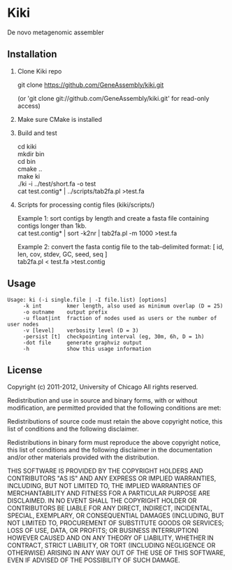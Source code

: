 Kiki
====

De novo metagenomic assembler


Installation
------------

1. Clone Kiki repo

    git clone https://github.com/GeneAssembly/kiki.git 

    (or 'git clone git://github.com/GeneAssembly/kiki.git' for read-only access)

2. Make sure CMake is installed

3. Build and test

    cd kiki<br/>
    mkdir bin<br/>
    cd bin<br/>
    cmake ..<br/>
    make ki<br/>
    ./ki -i ../test/short.fa -o test<br/>
    cat test.contig* | ../scripts/tab2fa.pl >test.fa <br/>

4. Scripts for processing contig files (kiki/scripts/)

   Example 1: sort contigs by length and create a fasta file containing contigs longer than 1kb. <br/>
     cat test.contig* | sort -k2nr | tab2fa.pl -m 1000 >test.fa <br/>

   Example 2: convert the fasta contig file to the tab-delimited format: [ id, len, cov, stdev, GC, seed, seq ] <br/>
     tab2fa.pl < test.fa >test.contig <br/>


Usage
-----

    Usage: ki (-i single.file | -I file.list) [options] 
         -k int        kmer length, also used as minimum overlap (D = 25) 
         -o outname    output prefix 
         -u float|int  fraction of nodes used as users or the number of user nodes 
         -v [level]    verbosity level (D = 3)  
         -persist [t]  checkpointing interval (eg, 30m, 6h, D = 1h) 
         -dot file     generate graphviz output 
         -h            show this usage information 



License
-------

Copyright (c) 2011-2012, University of Chicago All rights reserved.

Redistribution and use in source and binary forms, with or without modification, are permitted provided that the following conditions are met:

Redistributions of source code must retain the above copyright notice, this list of conditions and the following disclaimer.

Redistributions in binary form must reproduce the above copyright notice, this list of conditions and the following disclaimer in the documentation and/or other materials provided with the distribution.

THIS SOFTWARE IS PROVIDED BY THE COPYRIGHT HOLDERS AND CONTRIBUTORS "AS IS" AND ANY EXPRESS OR IMPLIED WARRANTIES, INCLUDING, BUT NOT LIMITED TO, THE IMPLIED WARRANTIES OF MERCHANTABILITY AND FITNESS FOR A PARTICULAR PURPOSE ARE DISCLAIMED. IN NO EVENT SHALL THE COPYRIGHT HOLDER OR CONTRIBUTORS BE LIABLE FOR ANY DIRECT, INDIRECT, INCIDENTAL, SPECIAL, EXEMPLARY, OR CONSEQUENTIAL DAMAGES (INCLUDING, BUT NOT LIMITED TO, PROCUREMENT OF SUBSTITUTE GOODS OR SERVICES; LOSS OF USE, DATA, OR PROFITS; OR BUSINESS INTERRUPTION) HOWEVER CAUSED AND ON ANY THEORY OF LIABILITY, WHETHER IN CONTRACT, STRICT LIABILITY, OR TORT (INCLUDING NEGLIGENCE OR OTHERWISE) ARISING IN ANY WAY OUT OF THE USE OF THIS SOFTWARE, EVEN IF ADVISED OF THE POSSIBILITY OF SUCH DAMAGE.